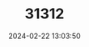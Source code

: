 ---
title: "31312"
category: "Pericopsis mooniana"
draft: false
date: 2024-02-22 13:03:50
languages:
  English: ["Nandu Wood", "Nedun Tree"]
  Indonesian: ["Kayu Besi Papus", "Kayu Kuku", "Makapilit"]
---